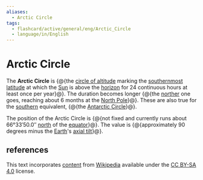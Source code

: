 ```yaml
---
aliases:
  - Arctic Circle
tags:
  - flashcard/active/general/eng/Arctic_Circle
  - language/in/English
---
```


# Arctic Circle

The __Arctic Circle__ is {@{the [circle of altitude](circle%20of%20altitude.md) marking the [southernmost](south.md) [latitude](latitude.md) at which the [Sun](Sun.md) is above the [horizon](horizon.md) for 24 continuous hours at least once per year}@}. The duration becomes longer {@{the [norther](north.md) one goes, reaching about 6 months at the [North Pole](North%20Pole.md)}@}. These are also true for the [southern](south.md) equivalent, {@{the [Antarctic Circle](Antarctic%20Circle.md)}@}. <!--SR:!2027-06-25,815,330!2025-07-05,278,330!2025-05-28,252,330-->

The position of the Arctic Circle is {@{not fixed and currently runs about 66°33′50.0″ [north](north.md) of the [equator](equator.md)}@}. The value is {@{approximately 90 degrees minus the [Earth](Earth.md)'s [axial tilt](axial%20tilt.md)}@}. <!--SR:!2025-06-20,224,270!2028-02-17,1028,350-->

## references

This text incorporates [content](https://en.wikipedia.org/wiki/Arctic_Circle) from [Wikipedia](Wikipedia.md) available under the [CC BY-SA 4.0](https://creativecommons.org/licenses/by-sa/4.0/) license.
